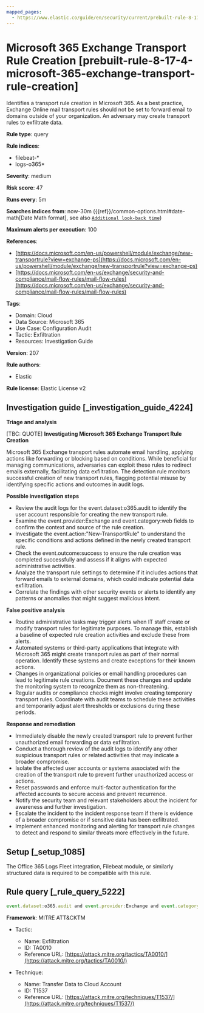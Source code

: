 ```yaml
---
mapped_pages:
  - https://www.elastic.co/guide/en/security/current/prebuilt-rule-8-17-4-microsoft-365-exchange-transport-rule-creation.html
---
```


# Microsoft 365 Exchange Transport Rule Creation [prebuilt-rule-8-17-4-microsoft-365-exchange-transport-rule-creation]

Identifies a transport rule creation in Microsoft 365. As a best practice, Exchange Online mail transport rules should not be set to forward email to domains outside of your organization. An adversary may create transport rules to exfiltrate data.

**Rule type**: query

**Rule indices**:

* filebeat-*
* logs-o365*

**Severity**: medium

**Risk score**: 47

**Runs every**: 5m

**Searches indices from**: now-30m ({{ref}}/common-options.html#date-math[Date Math format], see also [`Additional look-back time`](docs-content://solutions/security/detect-and-alert/create-detection-rule.md#rule-schedule))

**Maximum alerts per execution**: 100

**References**:

* [https://docs.microsoft.com/en-us/powershell/module/exchange/new-transportrule?view=exchange-ps](https://docs.microsoft.com/en-us/powershell/module/exchange/new-transportrule?view=exchange-ps)
* [https://docs.microsoft.com/en-us/exchange/security-and-compliance/mail-flow-rules/mail-flow-rules](https://docs.microsoft.com/en-us/exchange/security-and-compliance/mail-flow-rules/mail-flow-rules)

**Tags**:

* Domain: Cloud
* Data Source: Microsoft 365
* Use Case: Configuration Audit
* Tactic: Exfiltration
* Resources: Investigation Guide

**Version**: 207

**Rule authors**:

* Elastic

**Rule license**: Elastic License v2

## Investigation guide [_investigation_guide_4224]

**Triage and analysis**

[TBC: QUOTE]
**Investigating Microsoft 365 Exchange Transport Rule Creation**

Microsoft 365 Exchange transport rules automate email handling, applying actions like forwarding or blocking based on conditions. While beneficial for managing communications, adversaries can exploit these rules to redirect emails externally, facilitating data exfiltration. The detection rule monitors successful creation of new transport rules, flagging potential misuse by identifying specific actions and outcomes in audit logs.

**Possible investigation steps**

* Review the audit logs for the event.dataset:o365.audit to identify the user account responsible for creating the new transport rule.
* Examine the event.provider:Exchange and event.category:web fields to confirm the context and source of the rule creation.
* Investigate the event.action:"New-TransportRule" to understand the specific conditions and actions defined in the newly created transport rule.
* Check the event.outcome:success to ensure the rule creation was completed successfully and assess if it aligns with expected administrative activities.
* Analyze the transport rule settings to determine if it includes actions that forward emails to external domains, which could indicate potential data exfiltration.
* Correlate the findings with other security events or alerts to identify any patterns or anomalies that might suggest malicious intent.

**False positive analysis**

* Routine administrative tasks may trigger alerts when IT staff create or modify transport rules for legitimate purposes. To manage this, establish a baseline of expected rule creation activities and exclude these from alerts.
* Automated systems or third-party applications that integrate with Microsoft 365 might create transport rules as part of their normal operation. Identify these systems and create exceptions for their known actions.
* Changes in organizational policies or email handling procedures can lead to legitimate rule creations. Document these changes and update the monitoring system to recognize them as non-threatening.
* Regular audits or compliance checks might involve creating temporary transport rules. Coordinate with audit teams to schedule these activities and temporarily adjust alert thresholds or exclusions during these periods.

**Response and remediation**

* Immediately disable the newly created transport rule to prevent further unauthorized email forwarding or data exfiltration.
* Conduct a thorough review of the audit logs to identify any other suspicious transport rules or related activities that may indicate a broader compromise.
* Isolate the affected user accounts or systems associated with the creation of the transport rule to prevent further unauthorized access or actions.
* Reset passwords and enforce multi-factor authentication for the affected accounts to secure access and prevent recurrence.
* Notify the security team and relevant stakeholders about the incident for awareness and further investigation.
* Escalate the incident to the incident response team if there is evidence of a broader compromise or if sensitive data has been exfiltrated.
* Implement enhanced monitoring and alerting for transport rule changes to detect and respond to similar threats more effectively in the future.


## Setup [_setup_1085]

The Office 365 Logs Fleet integration, Filebeat module, or similarly structured data is required to be compatible with this rule.


## Rule query [_rule_query_5222]

```js
event.dataset:o365.audit and event.provider:Exchange and event.category:web and event.action:"New-TransportRule" and event.outcome:success
```

**Framework**: MITRE ATT&CKTM

* Tactic:

    * Name: Exfiltration
    * ID: TA0010
    * Reference URL: [https://attack.mitre.org/tactics/TA0010/](https://attack.mitre.org/tactics/TA0010/)

* Technique:

    * Name: Transfer Data to Cloud Account
    * ID: T1537
    * Reference URL: [https://attack.mitre.org/techniques/T1537/](https://attack.mitre.org/techniques/T1537/)



